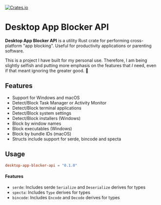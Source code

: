 [![Crates.io][crates-badge]][crates-url]

[crates-badge]: https://img.shields.io/crates/v/desktop-app-blocker-api.svg

[crates-url]: https://crates.io/crates/desktop-app-blocker-api

# Desktop App Blocker API

**Desktop App Blocker API** is a utility Rust crate for performing cross-platform "app blocking". Useful for
productivity applications or parenting software.

This is a project I have built for my personal use. Therefore, I am being slightly selfish and putting more emphasis on
the features that *I* need, even if that meant ignoring the greater good. 🍕

## Features

- Support for Windows and macOS
- Detect/Block Task Manager or Activity Monitor
- Detect/Block terminal applications
- Detect/Block system settings
- Detect/Block installers (Windows)
- Block by window names
- Block executables (Windows)
- Block by bundle IDs (macOS)
- Structs include support for serde, bincode and specta

## Usage

```toml
desktop-app-blocker-api = "0.1.0"
```

#### Features

- `serde`: Includes serde `Serialize` and `Deserialize` derives for types
- `specta`: Includes `Type` derives for types
- `bincode`: Includes `Encode` and `Decode` derives for types